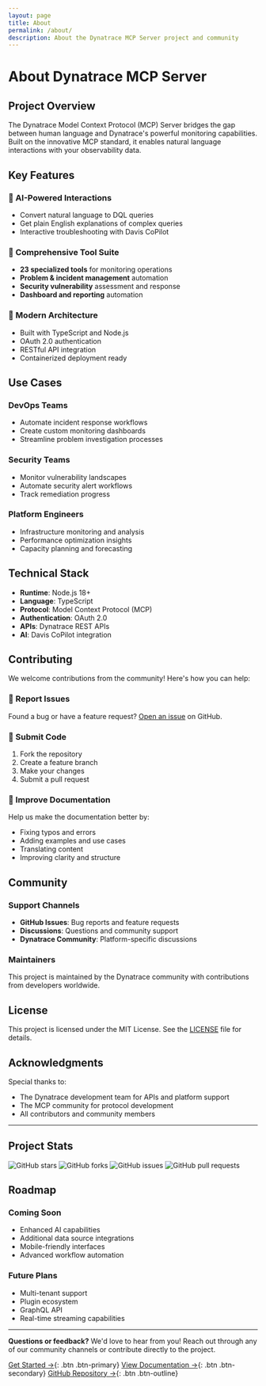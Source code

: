 ```yaml
---
layout: page
title: About
permalink: /about/
description: About the Dynatrace MCP Server project and community
---
```


# About Dynatrace MCP Server

## Project Overview

The Dynatrace Model Context Protocol (MCP) Server bridges the gap between human language and Dynatrace's powerful monitoring capabilities. Built on the innovative MCP standard, it enables natural language interactions with your observability data.

## Key Features

### 🤖 AI-Powered Interactions
- Convert natural language to DQL queries
- Get plain English explanations of complex queries
- Interactive troubleshooting with Davis CoPilot

### 🔧 Comprehensive Tool Suite
- **23 specialized tools** for monitoring operations
- **Problem & incident management** automation
- **Security vulnerability** assessment and response
- **Dashboard and reporting** automation

### 🚀 Modern Architecture
- Built with TypeScript and Node.js
- OAuth 2.0 authentication
- RESTful API integration
- Containerized deployment ready

## Use Cases

### DevOps Teams
- Automate incident response workflows
- Create custom monitoring dashboards
- Streamline problem investigation processes

### Security Teams  
- Monitor vulnerability landscapes
- Automate security alert workflows
- Track remediation progress

### Platform Engineers
- Infrastructure monitoring and analysis
- Performance optimization insights
- Capacity planning and forecasting

## Technical Stack

- **Runtime**: Node.js 18+
- **Language**: TypeScript
- **Protocol**: Model Context Protocol (MCP)
- **Authentication**: OAuth 2.0
- **APIs**: Dynatrace REST APIs
- **AI**: Davis CoPilot integration

## Contributing

We welcome contributions from the community! Here's how you can help:

### 🐛 Report Issues
Found a bug or have a feature request? [Open an issue](https://github.com/theharithsa/dynatrace-mcp-otel/issues) on GitHub.

### 🔧 Submit Code
1. Fork the repository
2. Create a feature branch
3. Make your changes
4. Submit a pull request

### 📖 Improve Documentation
Help us make the documentation better by:
- Fixing typos and errors
- Adding examples and use cases
- Translating content
- Improving clarity and structure

## Community

### Support Channels
- **GitHub Issues**: Bug reports and feature requests
- **Discussions**: Questions and community support
- **Dynatrace Community**: Platform-specific discussions

### Maintainers
This project is maintained by the Dynatrace community with contributions from developers worldwide.

## License

This project is licensed under the MIT License. See the [LICENSE](https://github.com/theharithsa/dynatrace-mcp-otel/blob/main/LICENSE) file for details.

## Acknowledgments

Special thanks to:
- The Dynatrace development team for APIs and platform support
- The MCP community for protocol development
- All contributors and community members

---

## Project Stats

![GitHub stars](https://img.shields.io/github/stars/theharithsa/dynatrace-mcp-otel?style=social)
![GitHub forks](https://img.shields.io/github/forks/theharithsa/dynatrace-mcp-otel?style=social)
![GitHub issues](https://img.shields.io/github/issues/theharithsa/dynatrace-mcp-otel)
![GitHub pull requests](https://img.shields.io/github/issues-pr/theharithsa/dynatrace-mcp-otel)

## Roadmap

### Coming Soon
- Enhanced AI capabilities
- Additional data source integrations  
- Mobile-friendly interfaces
- Advanced workflow automation

### Future Plans
- Multi-tenant support
- Plugin ecosystem
- GraphQL API
- Real-time streaming capabilities

---

**Questions or feedback?** We'd love to hear from you! Reach out through any of our community channels or contribute directly to the project.

[Get Started →](getting-started.html){: .btn .btn-primary}
[View Documentation →](docs/){: .btn .btn-secondary}
[GitHub Repository →](https://github.com/theharithsa/dynatrace-mcp-otel){: .btn .btn-outline}

